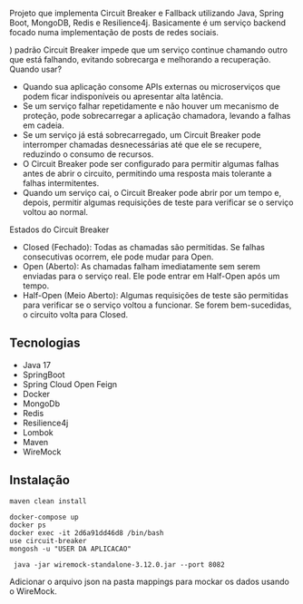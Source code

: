 Projeto que implementa Circuit Breaker e Fallback utilizando Java, Spring Boot, MongoDB, Redis e Resilience4j. Basicamente é um serviço backend focado numa implementação de posts de redes sociais.

) padrão Circuit Breaker impede que um serviço continue chamando outro que está falhando, evitando sobrecarga e melhorando a recuperação.
Quando usar? 
- Quando sua aplicação consome APIs externas ou microserviços que podem ficar indisponíveis ou apresentar alta latência.
- Se um serviço falhar repetidamente e não houver um mecanismo de proteção, pode sobrecarregar a aplicação chamadora, levando a falhas em cadeia.
- Se um serviço já está sobrecarregado, um Circuit Breaker pode interromper chamadas desnecessárias até que ele se recupere, reduzindo o consumo de recursos.
- O Circuit Breaker pode ser configurado para permitir algumas falhas antes de abrir o circuito, permitindo uma resposta mais tolerante a falhas intermitentes.
- Quando um serviço cai, o Circuit Breaker pode abrir por um tempo e, depois, permitir algumas requisições de teste para verificar se o serviço voltou ao normal.

Estados do Circuit Breaker
- Closed (Fechado): Todas as chamadas são permitidas. Se falhas consecutivas ocorrem, ele pode mudar para Open.
- Open (Aberto): As chamadas falham imediatamente sem serem enviadas para o serviço real. Ele pode entrar em Half-Open após um tempo.
- Half-Open (Meio Aberto): Algumas requisições de teste são permitidas para verificar se o serviço voltou a funcionar. Se forem bem-sucedidas, o circuito volta para Closed.

## Tecnologias
- Java 17
- SpringBoot
- Spring Cloud Open Feign
- Docker
- MongoDb
- Redis
- Resilience4j
- Lombok
- Maven
- WireMock

## Instalação

```maven
maven clean install
```

```docker
docker-compose up
docker ps
docker exec -it 2d6a91dd46d8 /bin/bash
use circuit-breaker
mongosh -u "USER DA APLICACAO"
```

```wireMock
 java -jar wiremock-standalone-3.12.0.jar --port 8082
```

Adicionar o arquivo json na pasta mappings para mockar os dados usando o WireMock.


